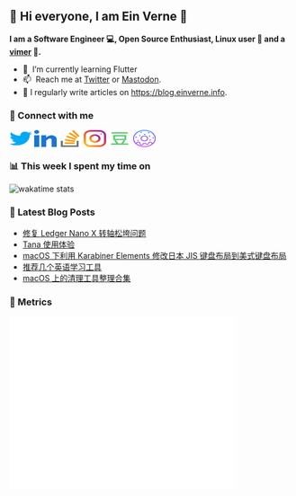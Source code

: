 ## 👋 Hi everyone, I am Ein Verne 👋

**I am a Software Engineer 💻, Open Source Enthusiast, Linux user :penguin: and a [vimer](https://github.com/einverne/dotfiles) :man:.**

- 🌱 &nbsp;I’m currently learning Flutter
- 📫 &nbsp;Reach me at [Twitter](https://twitter.com/einverne) or <a rel="me" href="https://m.einverne.info/@einverne">Mastodon</a>.
- 📝 I regularly write articles on <https://blog.einverne.info>.


### 🔗 Connect with me
<a href="https://twitter.com/einverne" target="_blank"><img align="center" src="images/twitter.svg" alt="twitter einverne" height="30" width="40" /></a>
<a href="https://linkedin.com/in/einverne" target="_blank"><img align="center" src="images/linked-in-alt.svg" alt="linkedin einverne" height="30" width="40" /></a>
<a href="https://stackoverflow.com/users/1820217/einverne" target="_blank"><img align="center" src="images/stack-overflow.svg" alt="stackoverflow einverne" height="30" width="40" /></a>
<a href="https://instagram.com/einverne" target="_blank"><img align="center" src="images/instagram.svg" alt="instagram einverne" height="30" width="40" /></a>
<a href="https://www.douban.com/people/einverne" target="_blank"><img align="center" src="images/douban.svg" alt="douban einverne" height="30" width="40" /></a>
<a href="https://homer.einverne.info" target="_blank"><img align="center" src="images/homer.svg" alt="einverne online services" height="30" width="40" /></a>

### 📊 This week I spent my time on

![wakatime stats](https://github-readme-stats.vercel.app/api/wakatime?username=einverne&api_domain=wakapi.einverne.info&hide_title=true&hide_border=true&langs_count=5&bg_color=00000000&text_color=777&layout=compact)

### 📕 Latest Blog Posts
<!-- BLOG-POST-LIST:START -->
- [修复 Ledger Nano X 转轴松垮问题](https://einverne.github.io/post/2023/06/ledger-nano-x-hinge-loose.html)
- [Tana 使用体验](https://einverne.github.io/post/2023/06/tana-note.html)
- [macOS 下利用 Karabiner Elements 修改日本 JIS 键盘布局到美式键盘布局](https://einverne.github.io/post/2023/06/karabiner-elements-change-jis-keyboard-to-us-layout.html)
- [推荐几个英语学习工具](https://einverne.github.io/post/2023/06/english-learning-tools.html)
- [macOS 上的清理工具整理合集](https://einverne.github.io/post/2023/06/macos-cleaner-apps.html)
<!-- BLOG-POST-LIST:END -->

### 👻 Metrics
<img align="left" src="/metrics.base.svg" alt="Metrics" width="400">

